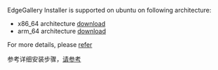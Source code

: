 EdgeGallery Installer is supported on ubuntu on following architecture:

* x86_64  architecture [download](https://edgegallery.obs.cn-east-3.myhuaweicloud.com:443/releases/v1.1/x86/EdgeGallery-v1.1-all-x86.tar.gz)
* arm_64  architecture [download](https://edgegallery.obs.cn-east-3.myhuaweicloud.com:443/releases/v1.1/arm64/EdgeGallery-v1.1-all-arm64.tar.gz)

For more details, please [refer](ansible_install/README-en.md)

参考详细安装步骤，[请参考](ansible_install/README-cn.md)